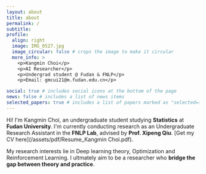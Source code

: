 ```yaml
---
layout: about
title: about
permalink: /
subtitle: 
profile:
  align: right
  image: IMG_0527.jpg
  image_circular: false # crops the image to make it circular
  more_info: >
    <p>Kangmin Choi</p>
    <p>AI Researcher</p>
    <p>Undergrad student @ Fudan & FNLP</p>
    <p>Email: gmcui21@m.fudan.edu.cn</p>

social: true # includes social icons at the bottom of the page
news: false # includes a list of news items
selected_papers: true # includes a list of papers marked as "selected={true}"
---
```


Hi! I'm Kangmin Choi, an undergraduate student studying **Statistics** at **Fudan University**. I'm currently conducting research as an Undergraduate Research Assistant in the **FNLP Lab**, advised by **Prof. Xipeng Qiu**. [Get my CV here](/assets/pdf/Resume_Kangmin Choi.pdf).

My research interests lie in Deep learning theory, Optimization and Reinforcement Learning. I ultmately aim to be a researcher who **bridge the gap between theory and practice**. 



